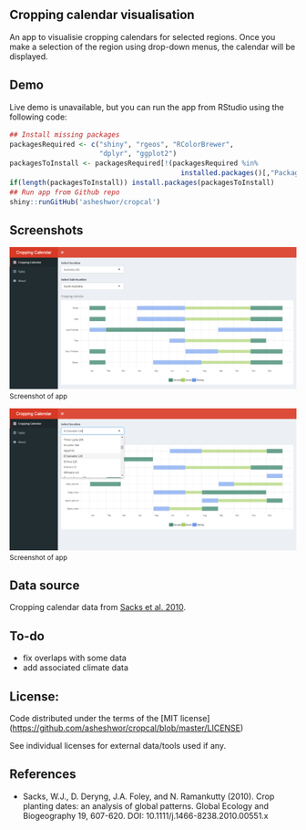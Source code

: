 ## Cropping calendar visualisation

An app to visualisie cropping calendars for selected regions. Once you make a selection of the region using drop-down menus, the calendar will be displayed.

## Demo

Live demo is unavailable, but you can run the app from RStudio using the following code:

```R
## Install missing packages
packagesRequired <- c("shiny", "rgeos", "RColorBrewer",
                      "dplyr", "ggplot2")
packagesToInstall <- packagesRequired[!(packagesRequired %in%
                                          installed.packages()[,"Package"])]
if(length(packagesToInstall)) install.packages(packagesToInstall)
## Run app from Github repo
shiny::runGitHub('asheshwor/cropcal')
```

## Screenshots

![app screenshot 1](img/eg_au.png)
<small>Screenshot of app</small>

![app screenshot 2](img/eg_elsalvador.png)
<small>Screenshot of app</small>

## Data source

Cropping calendar data from [Sacks et al. 2010](https://nelson.wisc.edu/sage/data-and-models/crop-calendar-dataset/index.php).

## To-do

* fix overlaps with some data
* add associated climate data

## License:

Code distributed under the terms of the [MIT license] (https://github.com/asheshwor/cropcal/blob/master/LICENSE)

See individual licenses for external data/tools used if any.

## References
* Sacks, W.J., D. Deryng, J.A. Foley, and N. Ramankutty (2010). Crop planting dates: an analysis of global patterns. Global Ecology and Biogeography 19, 607-620. DOI: 10.1111/j.1466-8238.2010.00551.x
